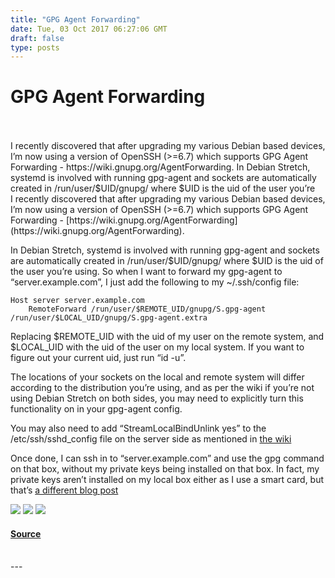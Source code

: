 ```yaml
---
title: "GPG Agent Forwarding"
date: Tue, 03 Oct 2017 06:27:06 GMT
draft: false
type: posts
---
```

# GPG Agent Forwarding

<br/>

<br/>
I recently discovered that after upgrading my various Debian based devices, I’m now using a version of OpenSSH (&gt;=6.7) which supports GPG Agent Forwarding - https://wiki.gnupg.org/AgentForwarding. In Debian Stretch, systemd is involved with running gpg-agent and sockets are automatically created in /run/user/$UID/gnupg/ where $UID is the uid of the user you’re
<br/>
I recently discovered that after upgrading my various Debian based devices, I’m now using a version of OpenSSH (>=6.7) which supports GPG Agent Forwarding - [https://wiki.gnupg.org/AgentForwarding](https://wiki.gnupg.org/AgentForwarding).

In Debian Stretch, systemd is involved with running gpg-agent and sockets are automatically created in /run/user/$UID/gnupg/ where $UID is the uid of the user you’re using. So when I want to forward my gpg-agent to “server.example.com”, I just add the following to my ~/.ssh/config file:

```
Host server server.example.com
    RemoteForward /run/user/$REMOTE_UID/gnupg/S.gpg-agent /run/user/$LOCAL_UID/gnupg/S.gpg-agent.extra
```

Replacing $REMOTE\_UID with the uid of my user on the remote system, and $LOCAL\_UID with the uid of the user on my local system. If you want to figure out your current uid, just run “id -u”.

The locations of your sockets on the local and remote system will differ according to the distribution you’re using, and as per the wiki if you’re not using Debian Stretch on both sides, you may need to explicitly turn this functionality on in your gpg-agent config.

You may also need to add “StreamLocalBindUnlink yes” to the /etc/ssh/sshd\_config file on the server side as mentioned in [the wiki](https://wiki.gnupg.org/AgentForwarding)

Once done, I can ssh in to “server.example.com” and use the gpg command on that box, without my private keys being installed on that box. In fact, my private keys aren’t installed on my local box either as I use a smart card, but that’s [a different blog post](https://www.grepular.com/blog/)

[![](https://www.grepular.com/images/amazon/pgp_and_gpg.jpg)](https://www.grepular.com/redir?key=amazon_pgp_and_gpg "PGP & GPG: Email for the Practical Paranoid") [![](https://www.grepular.com/images/amazon/web_application_hackers_handbook.jpg)](https://www.grepular.com/redir?key=amazon_web_application_hackers_handbook "The Web Application Hackers Handbook") [![](https://www.grepular.com/images/amazon/schneier.jpg)](https://www.grepular.com/redir?key=amazon_schneier "Schneier on Security")

#### [Source](https://www.grepular.com/GPG_Agent_Forwarding)

<br/>
---
